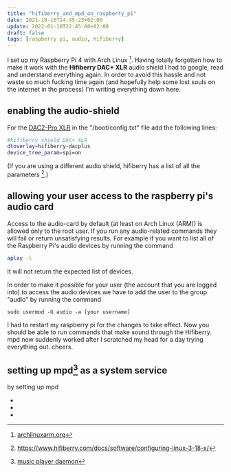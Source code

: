 ```yaml
---
title: "hifiberry_and_mpd_on_raspberry_pi"
date: 2021-10-16T14:45:23+02:00
update: 2022-01-10T22:45:00+02:00
draft: false
tags: [raspberry pi, audio, hifiberry]
---
```


I set up my Raspberry Pi 4 with Arch Linux [^0]. Having totally forgotten how to make it work with the **Hifiberry DAC+ XLR** audio shield I had to google, read and understand everything again. In order to avoid this hassle and not waste so much fucking time again (and hopefully help some lost souls on the internet in the process) I'm writing everything down here.

## enabling the audio-shield

For the [DAC2-Pro XLR](https://www.hifiberry.com/shop/boards/hifiberry-dac2-pro-xlr/) in the "/boot/config.txt" file add the following lines:
```bash
#hifiberry shield DAC+ XLR
dtoverlay=hifiberry-dacplus
device_tree_param=spi=on
```

(If you are using a different audio shield, hifiberry has a list of all the parameters [^1].)

## allowing your user access to the raspberry pi's audio card

Access to the audio-card by default (at least on Arch Linux (ARM)) is allowed only to the root user. If you run any audio-related commands they will fail or return unsatisfying results. For example if you want to list all of the Raspberry Pi's audio devices by running the command

```bash
aplay -l
```
It will not return the expected list of devices.

In order to make it possible for your user (the account that you are logged into) to access the audio devices we have to add the user to the group "audio" by running the command
```
sudo usermod -G audio -a [your username]
```

I had to restart my raspberry pi for the changes to take effect. 
Now you should be able to run commands that make sound through the Hifiberry. 
mpd now suddenly worked after I scratched my head for a day trying everything out.
cheers.

## setting up mpd[^2] as a system service

by setting up mpd 

- [^0]: [archlinuxarm.org](archlinuxarm.org)
- [^1]: https://www.hifiberry.com/docs/software/configuring-linux-3-18-x/
- [^2]: [music player daemon](https://en.wikipedia.org/wiki/Music_Player_Daemon)